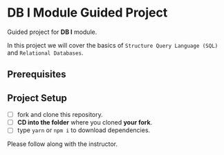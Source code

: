 # DB I Module Guided Project

Guided project for **DB I** module.

In this project we will cover the basics of `Structure Query Language (SQL)` and `Relational Databases`.

## Prerequisites

## Project Setup

- [ ] fork and clone this repository.
- [ ] **CD into the folder** where you cloned **your fork**.
- [ ] type `yarn` or `npm i` to download dependencies.

Please follow along with the instructor.
